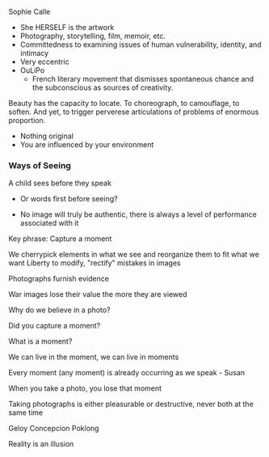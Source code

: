 Sophie Calle
- She HERSELF is the artwork
- Photography, storytelling, film, memoir, etc.
- Committedness to examining issues of human vulnerability, identity, and intimacy
- Very eccentric
- OuLiPo
	- French literary movement that dismisses spontaneous chance and the subconscious as sources of creativity.

Beauty has the capacity to locate. To choreograph, to camouflage, to soften. And yet, to trigger perverese articulations of problems of enormous proportion.

- Nothing original
- You are influenced by your environment

### Ways of Seeing
A child sees before they speak
- Or words first before seeing?

- No image will truly be authentic, there is always a level of performance associated with it

Key phrase: Capture a moment

We cherrypick elements in what we see and reorganize them to fit what we want
Liberty to modify, "rectify" mistakes in images

Photographs furnish evidence

War images lose their value the more they are viewed

Why do we believe in a photo?

Did you capture a moment?

What is a moment?

We can live in the moment, we can live in moments

Every moment (any moment) is already occurring as we speak - Susan

When you take a photo, you lose that moment

Taking photographs is either pleasurable or destructive, never both at the same time

Geloy Concepcion
Poklong

Reality is an illusion